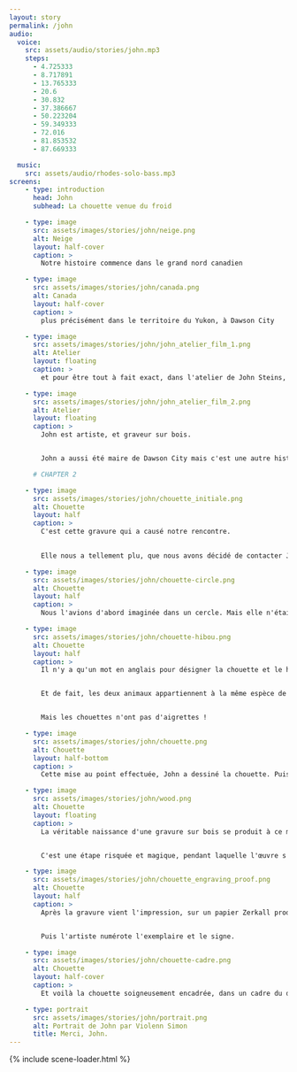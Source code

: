 ```yaml
---
layout: story
permalink: /john
audio: 
  voice: 
    src: assets/audio/stories/john.mp3
    steps:
      - 4.725333
      - 8.717891
      - 13.765333
      - 20.6
      - 30.832
      - 37.386667
      - 50.223204
      - 59.349333
      - 72.016
      - 81.853532
      - 87.669333

  music: 
    src: assets/audio/rhodes-solo-bass.mp3
screens:
    - type: introduction
      head: John
      subhead: La chouette venue du froid

    - type: image
      src: assets/images/stories/john/neige.png
      alt: Neige
      layout: half-cover
      caption: >
        Notre histoire commence dans le grand nord canadien

    - type: image
      src: assets/images/stories/john/canada.png
      alt: Canada
      layout: half-cover
      caption: >
        plus précisément dans le territoire du Yukon, à Dawson City

    - type: image
      src: assets/images/stories/john/john_atelier_film_1.png
      alt: Atelier
      layout: floating
      caption: >
        et pour être tout à fait exact, dans l'atelier de John Steins, sur la 8e avenue.

    - type: image
      src: assets/images/stories/john/john_atelier_film_2.png
      alt: Atelier
      layout: floating
      caption: >
        John est artiste, et graveur sur bois.


        John a aussi été maire de Dawson City mais c'est une autre histoire

      # CHAPTER 2

    - type: image
      src: assets/images/stories/john/chouette_initiale.png
      alt: Chouette
      layout: half
      caption: >
        C'est cette gravure qui a causé notre rencontre.

        
        Elle nous a tellement plu, que nous avons décidé de contacter John, pour faire notre propre chouette.

    - type: image
      src: assets/images/stories/john/chouette-circle.png
      alt: Chouette
      layout: half
      caption: >
        Nous l'avions d'abord imaginée dans un cercle. Mais elle n'était pas à l'aise, et surtout, ce n'était pas une chouette, mais un hibou.

    - type: image
      src: assets/images/stories/john/chouette-hibou.png
      alt: Chouette
      layout: half
      caption: > 
        Il n'y a qu'un mot en anglais pour désigner la chouette et le hibou : owl. 


        Et de fait, les deux animaux appartiennent à la même espèce de rapaces nocturnes, les strigidae.


        Mais les chouettes n'ont pas d'aigrettes !

    - type: image
      src: assets/images/stories/john/chouette.png
      alt: Chouette
      layout: half-bottom
      caption: >
        Cette mise au point effectuée, John a dessiné la chouette. Puis il l'a affinée, précisée, ajustée.

    - type: image
      src: assets/images/stories/john/wood.png
      alt: Chouette
      layout: floating
      caption: >
        La véritable naissance d'une gravure sur bois se produit à ce moment là.


        C'est une étape risquée et magique, pendant laquelle l'œuvre s'éloigne subtilement du dessin originel et devient ce qu'elle est.

    - type: image
      src: assets/images/stories/john/chouette_engraving_proof.png
      alt: Chouette
      layout: half
      caption: >
        Après la gravure vient l'impression, sur un papier Zerkall produit à partir de coton. 


        Puis l'artiste numérote l'exemplaire et le signe. 

    - type: image
      src: assets/images/stories/john/chouette-cadre.png
      alt: Chouette
      layout: half-cover
      caption: >
        Et voilà la chouette soigneusement encadrée, dans un cadre du début du 19ème siècle.

    - type: portrait
      src: assets/images/stories/john/portrait.png
      alt: Portrait de John par Violenn Simon
      title: Merci, John.
---
```


{% include scene-loader.html %}

